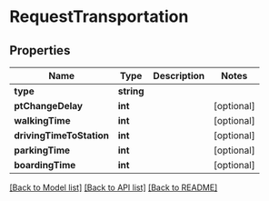 # RequestTransportation

## Properties
Name | Type | Description | Notes
------------ | ------------- | ------------- | -------------
**type** | **string** |  | 
**ptChangeDelay** | **int** |  | [optional] 
**walkingTime** | **int** |  | [optional] 
**drivingTimeToStation** | **int** |  | [optional] 
**parkingTime** | **int** |  | [optional] 
**boardingTime** | **int** |  | [optional] 

[[Back to Model list]](../README.md#documentation-for-models) [[Back to API list]](../README.md#documentation-for-api-endpoints) [[Back to README]](../README.md)


